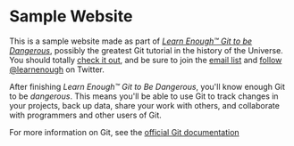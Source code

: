 # Sample Website

This is a sample website made as part of [*Learn Enough™ Git to be Dangerous*](http://learnenough.com/git-tutorial), possibly the greatest Git tutorial in the history of the Universe. You should totally [check it out](http://learnenough.com/git-tutorial), and be sure to join the [email list](http://learnenough.com/#email_list) and [follow @learnenough](http://twitter.com/learnenough) on Twitter.

After finishing *Learn Enough™ Git to Be Dangerous*, you'll know enough Git
to be *dangerous*. This means you'll be able to use Git to track changes in
your projects, back up data, share your work with others, and collaborate
with programmers and other users of Git.

For more information on Git, see the [official Git documentation](https://git-scm.com/doc)
